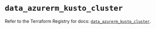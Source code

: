 # `data_azurerm_kusto_cluster`

Refer to the Terraform Registry for docs: [`data_azurerm_kusto_cluster`](https://registry.terraform.io/providers/hashicorp/azurerm/4.33.0/docs/data-sources/kusto_cluster).
